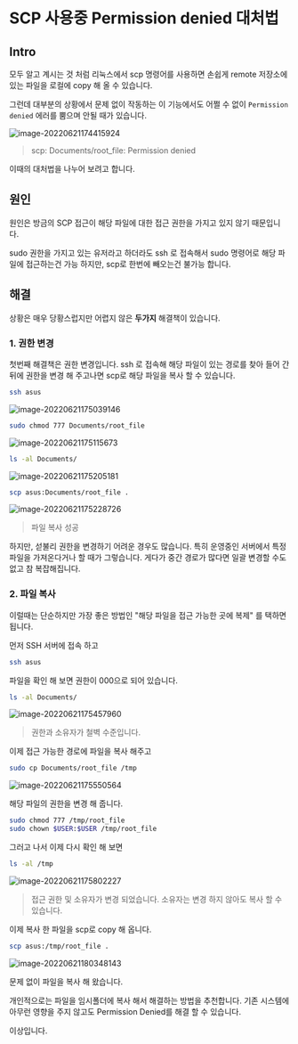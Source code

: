 # SCP 사용중 Permission denied 대처법

## Intro

모두 알고 계시는 것 처럼 리눅스에서 scp 명령어를 사용하면 손쉽게 remote 저장소에 있는 파일을 로컬에 copy 해 올 수 있습니다.

그런데 대부분의 상황에서 문제 없이 작동하는 이 기능에서도 어쩔 수 없이 `Permission denied` 에러를 뿜으며 안될 때가 있습니다.

![image-20220621174415924](https://raw.githubusercontent.com/Shane-Park/mdblog/main/devlife/todayError/20220621.assets/image-20220621174415924.png)

> scp: Documents/root_file: Permission denied

이때의 대처법을 나누어 보려고 합니다.

## 원인

원인은 방금의 SCP 접근이 해당 파일에 대한 접근 권한을 가지고 있지 않기 때문입니다.

sudo 권한을 가지고 있는 유저라고 하더라도 ssh 로 접속해서 sudo 명령어로 해당 파일에 접근하는건 가능 하지만, scp로 한번에 빼오는건 불가능 합니다.

## 해결

상황은 매우 당황스럽지만 어렵지 않은 **두가지** 해결책이 있습니다. 

### 1. 권한 변경

첫번째 해결책은 권한 변경입니다. ssh 로 접속해 해당 파일이 있는 경로를 찾아 들어 간 뒤에 권한을 변경 해 주고나면 scp로 해당 파일을 복사 할 수 있습니다.

```bash
ssh asus
```

![image-20220621175039146](https://raw.githubusercontent.com/Shane-Park/mdblog/main/devlife/todayError/20220621.assets/image-20220621175039146.png)

```bash
sudo chmod 777 Documents/root_file
```

![image-20220621175115673](https://raw.githubusercontent.com/Shane-Park/mdblog/main/devlife/todayError/20220621.assets/image-20220621175115673.png)

```bash
ls -al Documents/
```

![image-20220621175205181](https://raw.githubusercontent.com/Shane-Park/mdblog/main/devlife/todayError/20220621.assets/image-20220621175205181.png)

```bash
scp asus:Documents/root_file .
```

![image-20220621175228726](https://raw.githubusercontent.com/Shane-Park/mdblog/main/devlife/todayError/20220621.assets/image-20220621175228726.png)

> 파일 복사 성공

하지만, 섣불리 권한을 변경하기 어려운 경우도 많습니다. 특히 운영중인 서버에서 특정 파일을 가져온다거나 할 때가 그렇습니다. 게다가 중간 경로가 많다면 일괄 변경할 수도 없고 참 복잡해집니다.

### 2. 파일 복사

이럴때는 단순하지만 가장 좋은 방법인 "해당 파일을 접근 가능한 곳에 복제" 를 택하면 됩니다.

먼저 SSH 서버에 접속 하고

```bash
ssh asus
```

파일을 확인 해 보면 권한이 000으로 되어 있습니다.

```bash
ls -al Documents/
```

![image-20220621175457960](https://raw.githubusercontent.com/Shane-Park/mdblog/main/devlife/todayError/20220621.assets/image-20220621175457960.png)

> 권한과 소유자가 철벽 수준입니다.

이제 접근 가능한 경로에 파일을 복사 해주고

```bash
sudo cp Documents/root_file /tmp
```

![image-20220621175550564](https://raw.githubusercontent.com/Shane-Park/mdblog/main/devlife/todayError/20220621.assets/image-20220621175550564.png)

해당 파일의 권한을 변경 해 줍니다.

```bash
sudo chmod 777 /tmp/root_file
sudo chown $USER:$USER /tmp/root_file
```

그러고 나서 이제 다시 확인 해 보면

```bash
ls -al /tmp
```

![image-20220621175802227](https://raw.githubusercontent.com/Shane-Park/mdblog/main/devlife/todayError/20220621.assets/image-20220621175802227.png)

> 접근 권한 및 소유자가 변경 되었습니다. 소유자는 변경 하지 않아도 복사 할 수 있습니다.

이제 복사 한 파일을 scp로 copy 해 옵니다.

```bash
scp asus:/tmp/root_file .
```

![image-20220621180348143](https://raw.githubusercontent.com/Shane-Park/mdblog/main/devlife/todayError/20220621.assets/image-20220621180348143.png)

문제 없이 파일을 복사 해 왔습니다.

개인적으로는 파일을 임시폴더에 복사 해서 해결하는 방법을 추천합니다. 기존 시스템에 아무런 영향을 주지 않고도 Permission Denied를 해결 할 수 있습니다.

이상입니다.